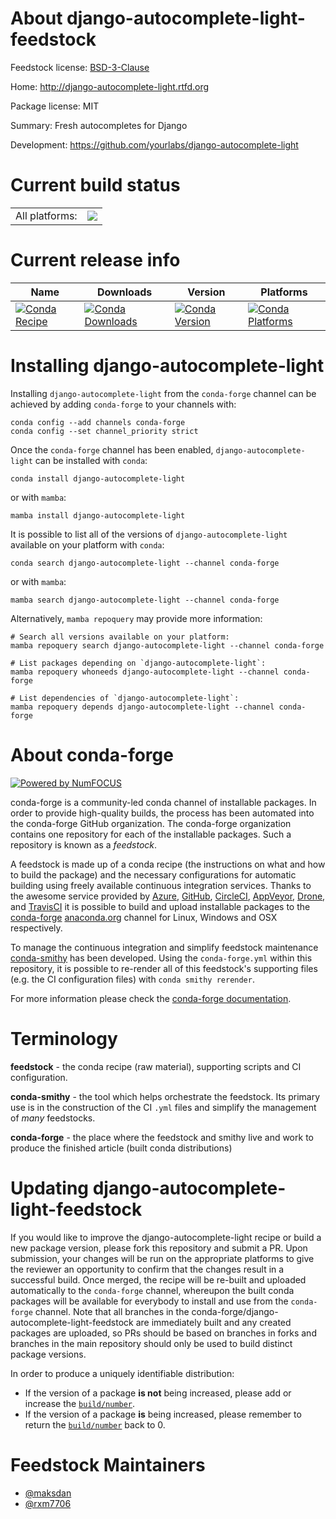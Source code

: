 About django-autocomplete-light-feedstock
=========================================

Feedstock license: [BSD-3-Clause](https://github.com/conda-forge/django-autocomplete-light-feedstock/blob/main/LICENSE.txt)

Home: http://django-autocomplete-light.rtfd.org

Package license: MIT

Summary: Fresh autocompletes for Django

Development: https://github.com/yourlabs/django-autocomplete-light

Current build status
====================


<table><tr><td>All platforms:</td>
    <td>
      <a href="https://dev.azure.com/conda-forge/feedstock-builds/_build/latest?definitionId=13411&branchName=main">
        <img src="https://dev.azure.com/conda-forge/feedstock-builds/_apis/build/status/django-autocomplete-light-feedstock?branchName=main">
      </a>
    </td>
  </tr>
</table>

Current release info
====================

| Name | Downloads | Version | Platforms |
| --- | --- | --- | --- |
| [![Conda Recipe](https://img.shields.io/badge/recipe-django--autocomplete--light-green.svg)](https://anaconda.org/conda-forge/django-autocomplete-light) | [![Conda Downloads](https://img.shields.io/conda/dn/conda-forge/django-autocomplete-light.svg)](https://anaconda.org/conda-forge/django-autocomplete-light) | [![Conda Version](https://img.shields.io/conda/vn/conda-forge/django-autocomplete-light.svg)](https://anaconda.org/conda-forge/django-autocomplete-light) | [![Conda Platforms](https://img.shields.io/conda/pn/conda-forge/django-autocomplete-light.svg)](https://anaconda.org/conda-forge/django-autocomplete-light) |

Installing django-autocomplete-light
====================================

Installing `django-autocomplete-light` from the `conda-forge` channel can be achieved by adding `conda-forge` to your channels with:

```
conda config --add channels conda-forge
conda config --set channel_priority strict
```

Once the `conda-forge` channel has been enabled, `django-autocomplete-light` can be installed with `conda`:

```
conda install django-autocomplete-light
```

or with `mamba`:

```
mamba install django-autocomplete-light
```

It is possible to list all of the versions of `django-autocomplete-light` available on your platform with `conda`:

```
conda search django-autocomplete-light --channel conda-forge
```

or with `mamba`:

```
mamba search django-autocomplete-light --channel conda-forge
```

Alternatively, `mamba repoquery` may provide more information:

```
# Search all versions available on your platform:
mamba repoquery search django-autocomplete-light --channel conda-forge

# List packages depending on `django-autocomplete-light`:
mamba repoquery whoneeds django-autocomplete-light --channel conda-forge

# List dependencies of `django-autocomplete-light`:
mamba repoquery depends django-autocomplete-light --channel conda-forge
```


About conda-forge
=================

[![Powered by
NumFOCUS](https://img.shields.io/badge/powered%20by-NumFOCUS-orange.svg?style=flat&colorA=E1523D&colorB=007D8A)](https://numfocus.org)

conda-forge is a community-led conda channel of installable packages.
In order to provide high-quality builds, the process has been automated into the
conda-forge GitHub organization. The conda-forge organization contains one repository
for each of the installable packages. Such a repository is known as a *feedstock*.

A feedstock is made up of a conda recipe (the instructions on what and how to build
the package) and the necessary configurations for automatic building using freely
available continuous integration services. Thanks to the awesome service provided by
[Azure](https://azure.microsoft.com/en-us/services/devops/), [GitHub](https://github.com/),
[CircleCI](https://circleci.com/), [AppVeyor](https://www.appveyor.com/),
[Drone](https://cloud.drone.io/welcome), and [TravisCI](https://travis-ci.com/)
it is possible to build and upload installable packages to the
[conda-forge](https://anaconda.org/conda-forge) [anaconda.org](https://anaconda.org/)
channel for Linux, Windows and OSX respectively.

To manage the continuous integration and simplify feedstock maintenance
[conda-smithy](https://github.com/conda-forge/conda-smithy) has been developed.
Using the ``conda-forge.yml`` within this repository, it is possible to re-render all of
this feedstock's supporting files (e.g. the CI configuration files) with ``conda smithy rerender``.

For more information please check the [conda-forge documentation](https://conda-forge.org/docs/).

Terminology
===========

**feedstock** - the conda recipe (raw material), supporting scripts and CI configuration.

**conda-smithy** - the tool which helps orchestrate the feedstock.
                   Its primary use is in the construction of the CI ``.yml`` files
                   and simplify the management of *many* feedstocks.

**conda-forge** - the place where the feedstock and smithy live and work to
                  produce the finished article (built conda distributions)


Updating django-autocomplete-light-feedstock
============================================

If you would like to improve the django-autocomplete-light recipe or build a new
package version, please fork this repository and submit a PR. Upon submission,
your changes will be run on the appropriate platforms to give the reviewer an
opportunity to confirm that the changes result in a successful build. Once
merged, the recipe will be re-built and uploaded automatically to the
`conda-forge` channel, whereupon the built conda packages will be available for
everybody to install and use from the `conda-forge` channel.
Note that all branches in the conda-forge/django-autocomplete-light-feedstock are
immediately built and any created packages are uploaded, so PRs should be based
on branches in forks and branches in the main repository should only be used to
build distinct package versions.

In order to produce a uniquely identifiable distribution:
 * If the version of a package **is not** being increased, please add or increase
   the [``build/number``](https://docs.conda.io/projects/conda-build/en/latest/resources/define-metadata.html#build-number-and-string).
 * If the version of a package **is** being increased, please remember to return
   the [``build/number``](https://docs.conda.io/projects/conda-build/en/latest/resources/define-metadata.html#build-number-and-string)
   back to 0.

Feedstock Maintainers
=====================

* [@maksdan](https://github.com/maksdan/)
* [@rxm7706](https://github.com/rxm7706/)

